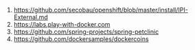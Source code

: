 1. https://github.com/secobau/openshift/blob/master/install/IPI-External.md
1. https://labs.play-with-docker.com
1. https://github.com/spring-projects/spring-petclinic
1. https://github.com/dockersamples/dockercoins
